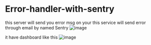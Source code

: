 # Error-handler-with-sentry
this server will send you error msg on your 
this service will send error through email by named Sentry
![image](https://user-images.githubusercontent.com/82210881/213608048-ffc389af-7ed7-4d7a-9d4f-5df60b118413.png)



it have dashboard like this 
![image](https://user-images.githubusercontent.com/82210881/213607632-8a45c853-01b3-408f-8ea9-304e6cf1a2cb.png)
